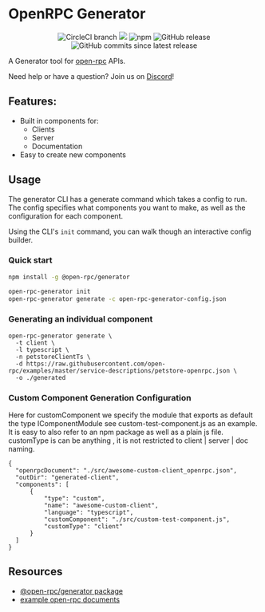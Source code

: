 # OpenRPC Generator

<center>
  <span>
    <img alt="CircleCI branch" src="https://img.shields.io/circleci/project/github/open-rpc/generator/master.svg">
    <img src="https://codecov.io/gh/open-rpc/generator/branch/master/graph/badge.svg" />
    <img alt="npm" src="https://img.shields.io/npm/dt/@open-rpc/generator.svg" />
    <img alt="GitHub release" src="https://img.shields.io/github/release/open-rpc/generator.svg" />
    <img alt="GitHub commits since latest release" src="https://img.shields.io/github/commits-since/open-rpc/generator/latest.svg" />
  </span>
</center>

A Generator tool for [open-rpc](https://github.com/open-rpc/spec) APIs.

Need help or have a question? Join us on [Discord](https://discord.gg/gREUKuF)!

## Features:

- Built in components for:
  - Clients
  - Server
  - Documentation
- Easy to create new components


## Usage

The generator CLI has a generate command which takes a config to run. The config specifies what components you want to make, as well as the configuration for each component.

Using the CLI's `init` command, you can walk though an interactive config builder.

### Quick start

```sh
npm install -g @open-rpc/generator

open-rpc-generator init
open-rpc-generator generate -c open-rpc-generator-config.json
```

### Generating an individual component

```shell
open-rpc-generator generate \
  -t client \
  -l typescript \
  -n petstoreClientTs \
  -d https://raw.githubusercontent.com/open-rpc/examples/master/service-descriptions/petstore-openrpc.json \
  -o ./generated
```
### Custom Component Generation Configuration
Here for customComponent we specify the module that exports as
default the type IComponentModule see custom-test-component.js as an example. It is easy to also refer to an npm package as well as a plain js file. customType is can be anything , it is not restricted to client | server | doc naming.
```
{
  "openrpcDocument": "./src/awesome-custom-client_openrpc.json",
  "outDir": "generated-client",
  "components": [
      {
          "type": "custom",
          "name": "awesome-custom-client",
          "language": "typescript",
          "customComponent": "./src/custom-test-component.js",
          "customType": "client"
      }
  ]
}
```
## Resources

- [@open-rpc/generator package](https://www.npmjs.com/package/@open-rpc/generator)
- [example open-rpc documents](https://github.com/open-rpc/examples/tree/master/service-descriptions)
